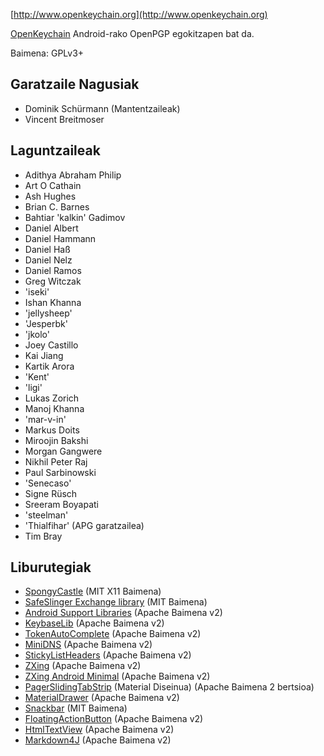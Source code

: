[//]: # (OHARRA: Meseez jarri esaldi bakoitza bere lerroan, Transifex-ek lerroak bere itzulpen eremuan jartzen ditu!)

[http://www.openkeychain.org](http://www.openkeychain.org)

[OpenKeychain](http://www.openkeychain.org) Android-rako OpenPGP egokitzapen bat da.

Baimena: GPLv3+

## Garatzaile Nagusiak
  * Dominik Schürmann (Mantentzaileak)
  * Vincent Breitmoser

## Laguntzaileak
  * Adithya Abraham Philip
  * Art O Cathain
  * Ash Hughes
  * Brian C. Barnes
  * Bahtiar 'kalkin' Gadimov
  * Daniel Albert
  * Daniel Hammann
  * Daniel Haß
  * Daniel Nelz
  * Daniel Ramos
  * Greg Witczak
  * 'iseki'
  * Ishan Khanna
  * 'jellysheep'
  * 'Jesperbk'
  * 'jkolo'
  * Joey Castillo
  * Kai Jiang
  * Kartik Arora
  * 'Kent'
  * 'ligi'
  * Lukas Zorich
  * Manoj Khanna
  * 'mar-v-in'
  * Markus Doits
  * Miroojin Bakshi
  * Morgan Gangwere
  * Nikhil Peter Raj
  * Paul Sarbinowski
  * 'Senecaso'
  * Signe Rüsch
  * Sreeram Boyapati
  * 'steelman'
  * 'Thialfihar' (APG garatzailea)
  * Tim Bray

## Liburutegiak
  * [SpongyCastle](http://rtyley.github.com/spongycastle/) (MIT X11 Baimena)
  * [SafeSlinger Exchange library](https://github.com/SafeSlingerProject/exchange-android) (MIT Baimena)
  * [Android Support Libraries](http://developer.android.com/tools/support-library/index.html) (Apache Baimena v2)
  * [KeybaseLib](https://github.com/timbray/KeybaseLib) (Apache Baimena v2)
  * [TokenAutoComplete](https://github.com/splitwise/TokenAutoComplete) (Apache Baimena v2)
  * [MiniDNS](https://github.com/rtreffer/minidns) (Apache Baimena v2)
  * [StickyListHeaders](https://github.com/emilsjolander/StickyListHeaders) (Apache Baimena v2)
  * [ZXing](https://github.com/zxing/zxing) (Apache Baimena v2)
  * [ZXing Android Minimal](https://github.com/journeyapps/zxing-android-embedded) (Apache Baimena v2)
  * [PagerSlidingTabStrip](https://github.com/jpardogo/PagerSlidingTabStrip) (Material Diseinua) (Apache Baimena 2 bertsioa)
  * [MaterialDrawer](https://github.com/mikepenz/MaterialDrawer) (Apache Baimena v2)
  * [Snackbar](https://github.com/nispok/snackbar) (MIT Baimena)
  * [FloatingActionButton](https://github.com/futuresimple/android-floating-action-button) (Apache Baimena v2)
  * [HtmlTextView](https://github.com/sufficientlysecure/html-textview) (Apache Baimena v2)
  * [Markdown4J](https://github.com/jdcasey/markdown4j) (Apache Baimena v2)